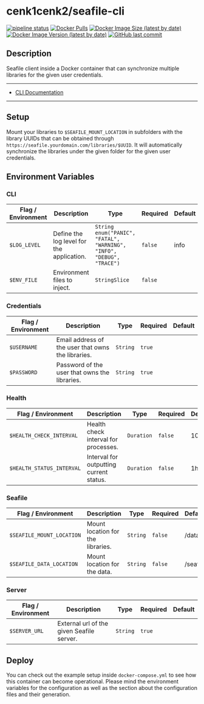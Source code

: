# cenk1cenk2/seafile-cli

[![pipeline status](https://gitlab.kilic.dev/docker/seafile-cli/badges/master/pipeline.svg)](https://gitlab.kilic.dev/docker/seafile-cli/-/commits/master) [![Docker Pulls](https://img.shields.io/docker/pulls/cenk1cenk2/seafile-cli)](https://hub.docker.com/repository/docker/cenk1cenk2/seafile-cli) [![Docker Image Size (latest by date)](https://img.shields.io/docker/image-size/cenk1cenk2/seafile-cli)](https://hub.docker.com/repository/docker/cenk1cenk2/seafile-cli) [![Docker Image Version (latest by date)](https://img.shields.io/docker/v/cenk1cenk2/seafile-cli)](https://hub.docker.com/repository/docker/cenk1cenk2/seafile-cli) [![GitHub last commit](https://img.shields.io/github/last-commit/cenk1cenk2/seafile-cli)](https://github.com/cenk1cenk2/seafile-cli)

## Description

Seafile client inside a Docker container that can synchronize multiple libraries for the given user credentials.

---

- [CLI Documentation](./CLI.md)
<!-- toc -->

<!-- tocstop -->

---

## Setup

Mount your libraries to `$SEAFILE_MOUNT_LOCATION` in subfolders with the library UUIDs that can be obtained through `https://seafile.yourdomain.com/libraries/$UUID`. It will automatically synchronize the libraries under the given folder for the given user credentials.

## Environment Variables

### CLI

| Flag / Environment | Description                               | Type                                                                       | Required | Default |
| ------------------ | ----------------------------------------- | -------------------------------------------------------------------------- | -------- | ------- |
| `$LOG_LEVEL`       | Define the log level for the application. | `String`<br/>`enum("PANIC", "FATAL", "WARNING", "INFO", "DEBUG", "TRACE")` | `false`  | info    |
| `$ENV_FILE`        | Environment files to inject.              | `StringSlice`                                                              | `false`  |         |

### Credentials

| Flag / Environment | Description                                        | Type     | Required | Default |
| ------------------ | -------------------------------------------------- | -------- | -------- | ------- |
| `$USERNAME`        | Email address of the user that owns the libraries. | `String` | `true`   |         |
| `$PASSWORD`        | Password of the user that owns the libraries.      | `String` | `true`   |         |

### Health

| Flag / Environment        | Description                             | Type       | Required | Default |
| ------------------------- | --------------------------------------- | ---------- | -------- | ------- |
| `$HEALTH_CHECK_INTERVAL`  | Health check interval for processes.    | `Duration` | `false`  | 10m     |
| `$HEALTH_STATUS_INTERVAL` | Interval for outputting current status. | `Duration` | `false`  | 1h      |

### Seafile

| Flag / Environment        | Description                       | Type     | Required | Default  |
| ------------------------- | --------------------------------- | -------- | -------- | -------- |
| `$SEAFILE_MOUNT_LOCATION` | Mount location for the libraries. | `String` | `false`  | /data    |
| `$SEAFILE_DATA_LOCATION`  | Mount location for the data.      | `String` | `false`  | /seafile |

### Server

| Flag / Environment | Description                               | Type     | Required | Default |
| ------------------ | ----------------------------------------- | -------- | -------- | ------- |
| `$SERVER_URL`      | External url of the given Seafile server. | `String` | `true`   |         |

## Deploy

You can check out the example setup inside `docker-compose.yml` to see how this container can become operational. Please mind the environment variables for the configuration as well as the section about the configuration files and their generation.
